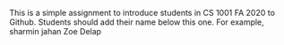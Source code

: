 This is a simple assignment to introduce students in CS 1001 FA 2020 to Github. Students should add their name below this one. For example,
sharmin jahan
Zoe Delap
